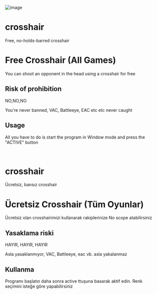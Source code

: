 ![image](https://cdn.glitch.com/808f2f44-a380-4637-abce-5bda24cf7a14%2Fcrosshair.png?v=1619315825432)






# crosshair
Free, no-holds-barred crosshair



# Free Crosshair (All Games)

You can shoot an opponent in the head using a crosshair for free

## Risk of prohibition

NO,NO,NO

You're never banned, VAC, Battleeye, EAC etc etc never caught

## Usage

All you have to do is start the program in Window mode and press the "ACTIVE" button





<br>

# crosshair
Ücretsiz, bansız crosshair



# Ücretsiz Crosshair (Tüm Oyunlar)

Ücretsiz olan crosshairimizi kullanarak rakiplerinize No scope atabilirsiniz
## Yasaklama riski

HAYIR, HAYIR, HAYIR

Asla yasaklanmıyor, VAC, Battleeye, eac vb. asla yakalanmaz

## Kullanma
Programı başlatın daha sonra active ttuşuna basarak aktif edin. Renk seçimini isteğe göre yapabilirsiniz
